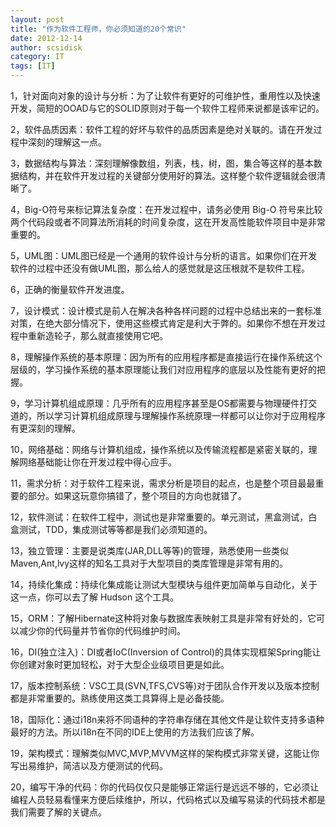 ```yaml
---
layout: post
title: "作为软件工程师，你必须知道的20个常识"
date: 2012-12-14
author: scsidisk
category: IT
tags: [IT]
---
```


1，针对面向对象的设计与分析：为了让软件有更好的可维护性，重用性以及快速开发，简短的OOAD与它的SOLID原则对于每一个软件工程师来说都是该牢记的。

2，软件品质因素：软件工程的好坏与软件的品质因素是绝对关联的。请在开发过程中深刻的理解这一点。

3，数据结构与算法：深刻理解像数组，列表，栈，树，图，集合等这样的基本数据结构，并在软件开发过程的关键部分使用好的算法。这样整个软件逻辑就会很清晰了。

4，Big-O符号来标记算法复杂度：在开发过程中，请务必使用 Big-O 符号来比较两个代码段或者不同算法所消耗的时间复杂度，这在开发高性能软件项目中是非常重要的。

5，UML图：UML图已经是一个通用的软件设计与分析的语言。如果你们在开发软件的过程中还没有做UML图，那么给人的感觉就是这压根就不是软件工程。

6，正确的衡量软件开发进度。

7，设计模式：设计模式是前人在解决各种各样问题的过程中总结出来的一套标准对策，在绝大部分情况下，使用这些模式肯定是利大于弊的。如果你不想在开发过程中重新造轮子，那么就直接使用它吧。

8，理解操作系统的基本原理：因为所有的应用程序都是直接运行在操作系统这个层级的，学习操作系统的基本原理能让我们对应用程序的底层以及性能有更好的把握。

9，学习计算机组成原理：几乎所有的应用程序甚至是OS都需要与物理硬件打交道的，所以学习计算机组成原理与理解操作系统原理一样都可以让你对于应用程序有更深刻的理解。

10，网络基础：网络与计算机组成，操作系统以及传输流程都是紧密关联的，理解网络基础能让你在开发过程中得心应手。

11，需求分析：对于软件工程来说，需求分析是项目的起点，也是整个项目最最重要的部分。如果这玩意你搞错了，整个项目的方向也就错了。

12，软件测试：在软件工程中，测试也是非常重要的。单元测试，黑盒测试，白盒测试，TDD，集成测试等等都是我们必须知道的。

13，独立管理：主要是说类库(JAR,DLL等等)的管理，熟悉使用一些类似Maven,Ant,lvy这样的知名工具对于大型项目的类库管理是非常有用的。

14，持续化集成：持续化集成能让测试大型模块与组件更加简单与自动化，关于这一点，你可以去了解 Hudson 这个工具。

15，ORM：了解Hibernate这种将对象与数据库表映射工具是非常有好处的，它可以减少你的代码量并节省你的代码维护时间。

16，DI(独立注入)：DI或者IoC(Inversion of Control)的具体实现框架Spring能让你创建对象时更加轻松，对于大型企业级项目更是如此。

17，版本控制系统：VSC工具(SVN,TFS,CVS等)对于团队合作开发以及版本控制都是非常重要的。熟练使用这类工具算得上是必备技能。

18，国际化：通过i18n来将不同语种的字符串存储在其他文件是让软件支持多语种最好的方法。所以i18n在不同的IDE上使用的方法我们应该了解。

19，架构模式：理解类似MVC,MVP,MVVM这样的架构模式非常关键，这能让你写出易维护，简洁以及方便测试的代码。

20，编写干净的代码：你的代码仅仅只是能够正常运行是远远不够的，它必须让编程人员轻易看懂来方便后续维护，所以，代码格式以及编写易读的代码技术都是我们需要了解的关键点。
